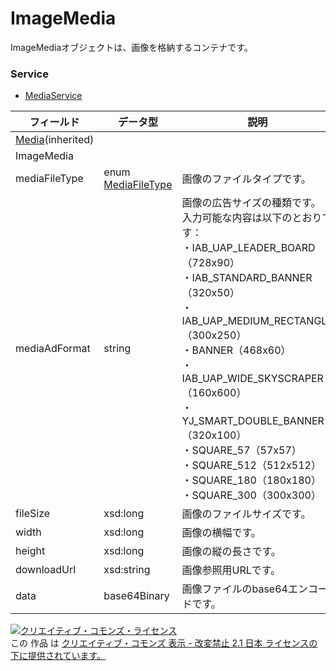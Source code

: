 # ImageMedia
ImageMediaオブジェクトは、画像を格納するコンテナです。
### Service
+ [MediaService](../services/MediaService.md)

| フィールド | データ型 | 説明 | 
|---|---|---|
| <a href="./Media.md">Media</a>(inherited)|||
| ImageMedia|||
| mediaFileType| enum <a href="./MediaFileType.md">MediaFileType</a>| 画像のファイルタイプです。 |
| mediaAdFormat| string| 画像の広告サイズの種類です。<br>入力可能な内容は以下のとおりです：<br>・IAB_UAP_LEADER_BOARD（728x90）<br>・IAB_STANDARD_BANNER（320x50）<br>・IAB_UAP_MEDIUM_RECTANGLE（300x250）<br>・BANNER（468x60）<br>・IAB_UAP_WIDE_SKYSCRAPER（160x600）<br>・YJ_SMART_DOUBLE_BANNER（320x100）<br>・SQUARE_57（57x57）<br>・SQUARE_512（512x512）<br>・SQUARE_180（180x180）<br>・SQUARE_300（300x300） |
| fileSize| xsd:long| 画像のファイルサイズです。 |
| width| xsd:long| 画像の横幅です。 |
| height| xsd:long| 画像の縦の長さです。 |
| downloadUrl| xsd:string| 画像参照用URLです。 |
| data| base64Binary| 画像ファイルのbase64エンコードです。 |
<a rel="license" href="http://creativecommons.org/licenses/by-nd/2.1/jp/"><img alt="クリエイティブ・コモンズ・ライセンス" style="border-width:0" src="https://i.creativecommons.org/l/by-nd/2.1/jp/88x31.png" /></a><br />この 作品 は <a rel="license" href="http://creativecommons.org/licenses/by-nd/2.1/jp/">クリエイティブ・コモンズ 表示 - 改変禁止 2.1 日本 ライセンスの下に提供されています。</a>
